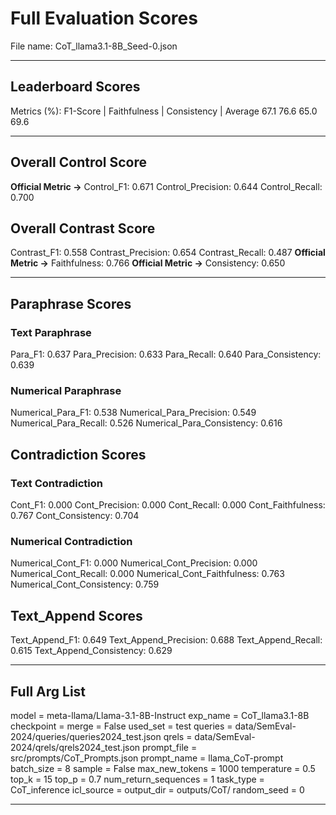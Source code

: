 # Full Evaluation Scores

File name: CoT_llama3.1-8B_Seed-0.json


---

## Leaderboard Scores

Metrics (%): F1-Score | Faithfulness | Consistency | Average
                67.1        76.6          65.0        69.6

---

## Overall Control Score

**Official Metric ->** Control_F1: 0.671
Control_Precision: 0.644
Control_Recall: 0.700

## Overall Contrast Score

Contrast_F1: 0.558
Contrast_Precision: 0.654
Contrast_Recall: 0.487
**Official Metric ->** Faithfulness: 0.766
**Official Metric ->** Consistency: 0.650

---


## Paraphrase Scores


### Text Paraphrase

Para_F1: 0.637
Para_Precision: 0.633
Para_Recall: 0.640
Para_Consistency: 0.639


### Numerical Paraphrase

Numerical_Para_F1: 0.538
Numerical_Para_Precision: 0.549
Numerical_Para_Recall: 0.526
Numerical_Para_Consistency: 0.616


## Contradiction Scores


### Text Contradiction

Cont_F1: 0.000
Cont_Precision: 0.000
Cont_Recall: 0.000
Cont_Faithfulness: 0.767
Cont_Consistency: 0.704


### Numerical Contradiction

Numerical_Cont_F1: 0.000
Numerical_Cont_Precision: 0.000
Numerical_Cont_Recall: 0.000
Numerical_Cont_Faithfulness: 0.763
Numerical_Cont_Consistency: 0.759


## Text_Append Scores

Text_Append_F1: 0.649
Text_Append_Precision: 0.688
Text_Append_Recall: 0.615
Text_Append_Consistency: 0.629

---

## Full Arg List

model = meta-llama/Llama-3.1-8B-Instruct
exp_name = CoT_llama3.1-8B
checkpoint = 
merge = False
used_set = test
queries = data/SemEval-2024/queries/queries2024_test.json
qrels = data/SemEval-2024/qrels/qrels2024_test.json
prompt_file = src/prompts/CoT_Prompts.json
prompt_name = llama_CoT-prompt
batch_size = 8
sample = False
max_new_tokens = 1000
temperature = 0.5
top_k = 15
top_p = 0.7
num_return_sequences = 1
task_type = CoT_inference
icl_source = 
output_dir = outputs/CoT/
random_seed = 0

---

